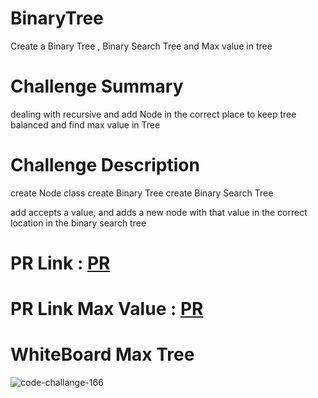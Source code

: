 

# BinaryTree
Create a Binary Tree , Binary Search Tree and Max value in tree

# Challenge Summary
dealing with recursive and add Node in the correct place to keep tree balanced and find max value in Tree

# Challenge Description
  create Node class create Binary Tree create Binary Search Tree

   add
   accepts a value, and adds a new node with that value in the correct location in the binary search tree
   

# PR Link : [PR](https://github.com/hind-hb/data-structures-and-algorithms2/pull/15/commits/a27010f9b27358b117f553497b3332f9f171344e)
# PR Link Max Value : [PR](https://github.com/hind-hb/data-structures-and-algorithms2/pull/16/commits/2c9ad23c28d3b9ea43a97f3b0fd57103f55494f5)

# WhiteBoard Max Tree

![code-challange-166](https://user-images.githubusercontent.com/75991604/162644682-5a683ef9-de92-4221-a29e-20334b0e3999.png)
